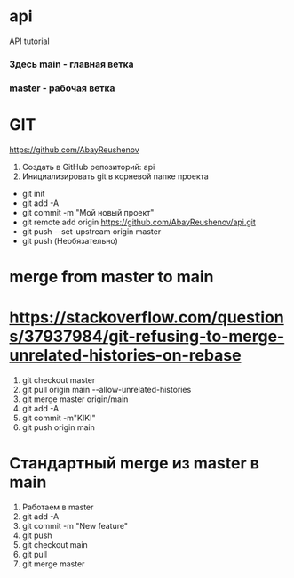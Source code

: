 # api
API tutorial
### Здесь main - главная ветка
### master - рабочая ветка
# GIT 
https://github.com/AbayReushenov
1. Создать в GitHub репозиторий: api
2. Инициализировать git в корневой папке проекта
 - git init
 - git add -A
 - git commit -m "Мой новый проект"
 - git remote add origin https://github.com/AbayReushenov/api.git
 - git push --set-upstream origin master
 - git push (Необязательно)


# merge from master to main
# https://stackoverflow.com/questions/37937984/git-refusing-to-merge-unrelated-histories-on-rebase
1. git checkout master
2. git pull origin main --allow-unrelated-histories
3. git merge master origin/main
4. git add -A
5. git commit -m"KIKI"
6. git push origin main


# Стандартный merge из master в main
1. Работаем в master
2. git add -A
3. git commit -m "New feature"
4. git push
5. git checkout main
6. git pull
7. git merge master
